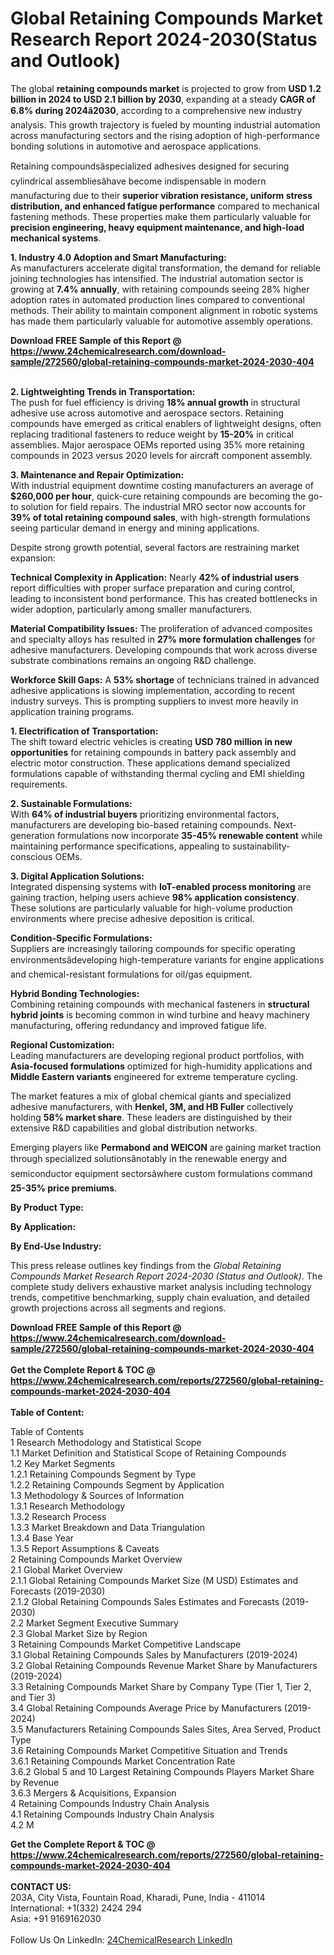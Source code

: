 <h1>Global Retaining Compounds Market Research Report 2024-2030(Status and Outlook)</h1><p>The global <strong>retaining compounds market</strong> is projected to grow from <strong>USD 1.2 billion in 2024 to USD 2.1 billion by 2030</strong>, expanding at a steady <strong>CAGR of 6.8% during 2024â2030</strong>, according to a comprehensive new industry analysis. This growth trajectory is fueled by mounting industrial automation across manufacturing sectors and the rising adoption of high-performance bonding solutions in automotive and aerospace applications.</p><p>Retaining compoundsâspecialized adhesives designed for securing cylindrical assembliesâhave become indispensable in modern manufacturing due to their <strong>superior vibration resistance, uniform stress distribution, and enhanced fatigue performance</strong> compared to mechanical fastening methods. These properties make them particularly valuable for <strong>precision engineering, heavy equipment maintenance, and high-load mechanical systems</strong>.</p><p><strong>1. Industry 4.0 Adoption and Smart Manufacturing:</strong><br>
As manufacturers accelerate digital transformation, the demand for reliable joining technologies has intensified. The industrial automation sector is growing at <strong>7.4% annually</strong>, with retaining compounds seeing 28% higher adoption rates in automated production lines compared to conventional methods. Their ability to maintain component alignment in robotic systems has made them particularly valuable for automotive assembly operations.</p><div><b>Download FREE Sample of this Report @ 
            <a href="https://www.24chemicalresearch.com/download-sample/272560/global-retaining-compounds-market-2024-2030-404">
            https://www.24chemicalresearch.com/download-sample/272560/global-retaining-compounds-market-2024-2030-404</a></b></div><br><p><strong>2. Lightweighting Trends in Transportation:</strong><br>
The push for fuel efficiency is driving <strong>18% annual growth</strong> in structural adhesive use across automotive and aerospace sectors. Retaining compounds have emerged as critical enablers of lightweight designs, often replacing traditional fasteners to reduce weight by <strong>15-20%</strong> in critical assemblies. Major aerospace OEMs reported using 35% more retaining compounds in 2023 versus 2020 levels for aircraft component assembly.</p><p><strong>3. Maintenance and Repair Optimization:</strong><br>
With industrial equipment downtime costing manufacturers an average of <strong>$260,000 per hour</strong>, quick-cure retaining compounds are becoming the go-to solution for field repairs. The industrial MRO sector now accounts for <strong>39% of total retaining compound sales</strong>, with high-strength formulations seeing particular demand in energy and mining applications.</p><p>Despite strong growth potential, several factors are restraining market expansion:</p><p><strong>Technical Complexity in Application:</strong> Nearly <strong>42% of industrial users</strong> report difficulties with proper surface preparation and curing control, leading to inconsistent bond performance. This has created bottlenecks in wider adoption, particularly among smaller manufacturers.</p><p><strong>Material Compatibility Issues:</strong> The proliferation of advanced composites and specialty alloys has resulted in <strong>27% more formulation challenges</strong> for adhesive manufacturers. Developing compounds that work across diverse substrate combinations remains an ongoing R&amp;D challenge.</p><p><strong>Workforce Skill Gaps:</strong> A <strong>53% shortage</strong> of technicians trained in advanced adhesive applications is slowing implementation, according to recent industry surveys. This is prompting suppliers to invest more heavily in application training programs.</p><p><strong>1. Electrification of Transportation:</strong><br>
The shift toward electric vehicles is creating <strong>USD 780 million in new opportunities</strong> for retaining compounds in battery pack assembly and electric motor construction. These applications demand specialized formulations capable of withstanding thermal cycling and EMI shielding requirements.</p><p><strong>2. Sustainable Formulations:</strong><br>
With <strong>64% of industrial buyers</strong> prioritizing environmental factors, manufacturers are developing bio-based retaining compounds. Next-generation formulations now incorporate <strong>35-45% renewable content</strong> while maintaining performance specifications, appealing to sustainability-conscious OEMs.</p><p><strong>3. Digital Application Solutions:</strong><br>
Integrated dispensing systems with <strong>IoT-enabled process monitoring</strong> are gaining traction, helping users achieve <strong>98% application consistency</strong>. These solutions are particularly valuable for high-volume production environments where precise adhesive deposition is critical.</p><p><strong>Condition-Specific Formulations:</strong><br>
	Suppliers are increasingly tailoring compounds for specific operating environmentsâdeveloping high-temperature variants for engine applications and chemical-resistant formulations for oil/gas equipment.</p><p><strong>Hybrid Bonding Technologies:</strong><br>
	Combining retaining compounds with mechanical fasteners in <strong>structural hybrid joints</strong> is becoming common in wind turbine and heavy machinery manufacturing, offering redundancy and improved fatigue life.</p><p><strong>Regional Customization:</strong><br>
	Leading manufacturers are developing regional product portfolios, with <strong>Asia-focused formulations</strong> optimized for high-humidity applications and <strong>Middle Eastern variants</strong> engineered for extreme temperature cycling.</p><p>The market features a mix of global chemical giants and specialized adhesive manufacturers, with <strong>Henkel, 3M, and HB Fuller</strong> collectively holding <strong>58% market share</strong>. These leaders are distinguished by their extensive R&amp;D capabilities and global distribution networks.</p><p>Emerging players like <strong>Permabond and WEICON</strong> are gaining market traction through specialized solutionsânotably in the renewable energy and semiconductor equipment sectorsâwhere custom formulations command <strong>25-35% price premiums</strong>.</p><p><strong>By Product Type:</strong></p><p><strong>By Application:</strong></p><p><strong>By End-Use Industry:</strong></p><p>This press release outlines key findings from the <em>Global Retaining Compounds Market Research Report 2024-2030 (Status and Outlook)</em>. The complete study delivers exhaustive market analysis including technology trends, competitive benchmarking, supply chain evaluation, and detailed growth projections across all segments and regions.</p><div><b>Download FREE Sample of this Report @ 
            <a href="https://www.24chemicalresearch.com/download-sample/272560/global-retaining-compounds-market-2024-2030-404">
            https://www.24chemicalresearch.com/download-sample/272560/global-retaining-compounds-market-2024-2030-404</a></b></div><br><div><b>Get the Complete Report & TOC @ 
            <a href="https://www.24chemicalresearch.com/reports/272560/global-retaining-compounds-market-2024-2030-404">
            https://www.24chemicalresearch.com/reports/272560/global-retaining-compounds-market-2024-2030-404</a></b></div><br>
            <b>Table of Content:</b><p>Table of Contents<br />
1 Research Methodology and Statistical Scope<br />
1.1 Market Definition and Statistical Scope of Retaining Compounds<br />
1.2 Key Market Segments<br />
1.2.1 Retaining Compounds Segment by Type<br />
1.2.2 Retaining Compounds Segment by Application<br />
1.3 Methodology & Sources of Information<br />
1.3.1 Research Methodology<br />
1.3.2 Research Process<br />
1.3.3 Market Breakdown and Data Triangulation<br />
1.3.4 Base Year<br />
1.3.5 Report Assumptions & Caveats<br />
2 Retaining Compounds Market Overview<br />
2.1 Global Market Overview<br />
2.1.1 Global Retaining Compounds Market Size (M USD) Estimates and Forecasts (2019-2030)<br />
2.1.2 Global Retaining Compounds Sales Estimates and Forecasts (2019-2030)<br />
2.2 Market Segment Executive Summary<br />
2.3 Global Market Size by Region<br />
3 Retaining Compounds Market Competitive Landscape<br />
3.1 Global Retaining Compounds Sales by Manufacturers (2019-2024)<br />
3.2 Global Retaining Compounds Revenue Market Share by Manufacturers (2019-2024)<br />
3.3 Retaining Compounds Market Share by Company Type (Tier 1, Tier 2, and Tier 3)<br />
3.4 Global Retaining Compounds Average Price by Manufacturers (2019-2024)<br />
3.5 Manufacturers Retaining Compounds Sales Sites, Area Served, Product Type<br />
3.6 Retaining Compounds Market Competitive Situation and Trends<br />
3.6.1 Retaining Compounds Market Concentration Rate<br />
3.6.2 Global 5 and 10 Largest Retaining Compounds Players Market Share by Revenue<br />
3.6.3 Mergers & Acquisitions, Expansion<br />
4 Retaining Compounds Industry Chain Analysis<br />
4.1 Retaining Compounds Industry Chain Analysis<br />
4.2 M</p><div><b>Get the Complete Report & TOC @ 
            <a href="https://www.24chemicalresearch.com/reports/272560/global-retaining-compounds-market-2024-2030-404">
            https://www.24chemicalresearch.com/reports/272560/global-retaining-compounds-market-2024-2030-404</a></b></div><br><b>CONTACT US:</b><br>
            203A, City Vista, Fountain Road, Kharadi, Pune, India - 411014<br>
            International: +1(332) 2424 294<br>
            Asia: +91 9169162030 <br><br>
            Follow Us On LinkedIn: <a href="https://www.linkedin.com/company/24chemicalresearch/">24ChemicalResearch LinkedIn</a>